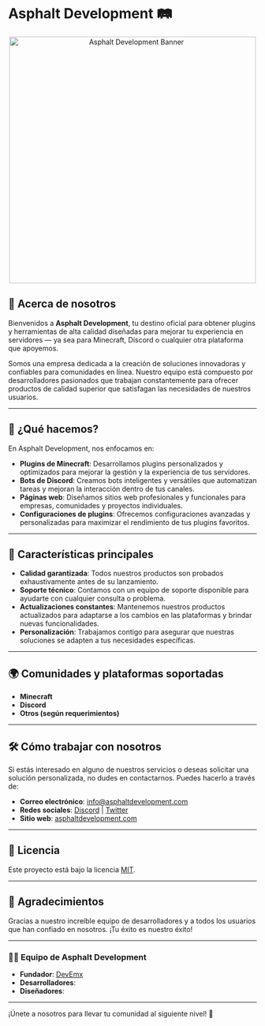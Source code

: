 # Asphalt Development 🛤️

<div align="center">
  <img src="https://media.discordapp.net/attachments/1057028411903705089/1385490129354752010/ChatGPT_Image_20_jun_2025_00_20_59.png?ex=685641bc&is=6854f03c&hm=7155b5b8d46d918c35645123649be28141cef2a6a530046a062c18f1636e24a5&=&format=webp&quality=lossless&width=818&height=545" alt="Asphalt Development Banner" width="500">
</div>

## 🌟 Acerca de nosotros 

Bienvenidos a **Asphalt Development**, tu destino oficial para obtener plugins y herramientas de alta calidad diseñadas para mejorar tu experiencia en servidores — ya sea para Minecraft, Discord o cualquier otra plataforma que apoyemos.

Somos una empresa dedicada a la creación de soluciones innovadoras y confiables para comunidades en línea. Nuestro equipo está compuesto por desarrolladores pasionados que trabajan constantemente para ofrecer productos de calidad superior que satisfagan las necesidades de nuestros usuarios.

---

## 💼 ¿Qué hacemos?

En Asphalt Development, nos enfocamos en:

- **Plugins de Minecraft**: Desarrollamos plugins personalizados y optimizados para mejorar la gestión y la experiencia de tus servidores.
- **Bots de Discord**: Creamos bots inteligentes y versátiles que automatizan tareas y mejoran la interacción dentro de tus canales.
- **Páginas web**: Diseñamos sitios web profesionales y funcionales para empresas, comunidades y proyectos individuales.
- **Configuraciones de plugins**: Ofrecemos configuraciones avanzadas y personalizadas para maximizar el rendimiento de tus plugins favoritos.

---

## 📝 Características principales

- **Calidad garantizada**: Todos nuestros productos son probados exhaustivamente antes de su lanzamiento.
- **Soporte técnico**: Contamos con un equipo de soporte disponible para ayudarte con cualquier consulta o problema.
- **Actualizaciones constantes**: Mantenemos nuestros productos actualizados para adaptarse a los cambios en las plataformas y brindar nuevas funcionalidades.
- **Personalización**: Trabajamos contigo para asegurar que nuestras soluciones se adapten a tus necesidades específicas.

---

## 🌍 Comunidades y plataformas soportadas

- **Minecraft**
- **Discord**
- **Otros (según requerimientos)**

---

## 🛠️ Cómo trabajar con nosotros

Si estás interesado en alguno de nuestros servicios o deseas solicitar una solución personalizada, no dudes en contactarnos. Puedes hacerlo a través de:

- **Correo electrónico**: info@asphaltdevelopment.com
- **Redes sociales**: [Discord](https://discord.gg/pp2M4xxwwq)  | [Twitter](https://twitter.com/asphalt_dev) 
- **Sitio web**: [asphaltdevelopment.com](https://asphaltdevelopment.com) 

---

## 📜 Licencia

Este proyecto está bajo la licencia [MIT](LICENSE).

---

## 🙌 Agradecimientos

Gracias a nuestro increíble equipo de desarrolladores y a todos los usuarios que han confiado en nosotros. ¡Tu éxito es nuestro éxito!

---

### 👨‍💻 Equipo de Asphalt Development

- **Fundador**: [DevEmx](https://github.com/DevEmx)
- **Desarrolladores**:
- **Diseñadores**:

---

¡Únete a nosotros para llevar tu comunidad al siguiente nivel! 🚀
